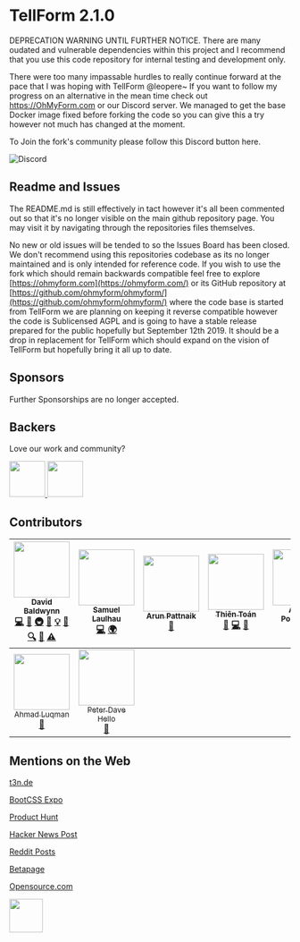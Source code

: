 TellForm 2.1.0
========

DEPRECATION WARNING UNTIL FURTHER NOTICE.
There are many oudated and vulnerable dependencies within this project and I recommend that you use this code repository for internal testing and development only.

There were too many impassable hurdles to really continue forward at the pace that I was hoping with TellForm @leopere~ If you want to follow my progress on an alternative in the mean time check out https://OhMyForm.com or our Discord server.  We managed to get the base Docker image fixed before forking the code so you can give this a try however not much has changed at the moment.
<!--
[![Code Shelter](https://www.codeshelter.co/static/badges/badge-flat.svg)](https://www.codeshelter.co/)
[![Build Status](https://travis-ci.org/tellform/tellform.svg?branch=master)](https://travis-ci.org/tellform/tellform)
![Project Status](https://img.shields.io/badge/status-2.1.0-green.svg)
[![Codacy Badge](https://api.codacy.com/project/badge/Grade/3491e86eb7194308b8fc80711d736ede)](https://www.codacy.com/app/david-baldwin/tellform?utm_source=github.com&amp;utm_medium=referral&amp;utm_content=tellform/tellform&amp;utm_campaign=Badge_Grade)
-->

To Join the fork's community please follow this Discord button here.

![Discord](https://img.shields.io/discord/595773457862492190.svg?label=Discord%20Chat)

## Readme and Issues
The README.md is still effectively in tact however it's all been commented out so that it's no longer visible on the main github repository page.  You may visit it by navigating through the repositories files themselves.  

No new or old issues will be tended to so the Issues Board has been closed.  We don't recommend using this repositories codebase as its no longer maintained and is only intended for reference code.  If you wish to use the fork which should remain backwards compatible feel free to explore [https://ohmyform.com](https://ohmyform.com/) or its GitHub repository at [https://github.com/ohmyform/ohmyform/](https://github.com/ohmyform/ohmyform/) where the code base is started from TellForm we are planning on keeping it reverse compatible however the code is Sublicensed AGPL and is going to have a stable release prepared for the public hopefully but September 12th 2019.  It should be a drop in replacement for TellForm which should expand on the vision of TellForm but hopefully bring it all up to date.  

<!--
> An *opensource alternative to TypeForm* that can create [stunning mobile-ready forms](https://tellform.com/examples) , surveys and questionnaires.-->

<!--
[![Deploy](https://www.herokucdn.com/deploy/button.svg)](https://heroku.com/deploy?template=https://github.com/tellform/tellform/tree/master)
-->
<!--
## Table of Contents  
- [Features](#features)
- [How to Contribute](#how-to-contribute)
- [Quickstart](#quickstart)
- [Deploying with Docker](#deploying-with-docker)
- [Testing your Application](#testing-your-application)
- [Advanced Configuration](#configuration)
- [Where to Get Help](#where-to-get-help)
- [Sponsors](#sponsors)
- [Backers](#backers)
- [Contributors](#contributors)
- [Mentions on the Web](#mentions-on-the-web)
## Features
### Currently following features are implemented:
- Multi-Language Support
- 11 possible question types
- Editable start and end pages
- Export Submissions to XLS, JSON or CSV
- Native Analytics and Google Analytics Support
- Custom Subdomains for each User
- Embeddable Forms
- Forms as a Service API
- Deployable with Heroku and DockerHub
### On the Roadmap for v3.0.0
- Implement encryption for all form data
- Add Typeform API integration
- Add plugin/3rd party integration support (ala Slack)
- Create wiki for easy installation and setup
- Add Stripe/Payment Form field
- Add Custom Background and Dropdown Field Images
- Add File Upload Form Field
## How to Contribute
Please checkout our CONTRIBUTING.md on ways to contribute to TellForm.
All contributors are eligible to get a free [TellForm Sticker](https://www.stickermule.com/marketplace/15987-tellform-round-sticker). All you have to do is submit a PR, get it accepted, email your address to team [at] tellform.com and we'll send you a sticker that you can proudly put on your laptop.
## Quickstart
Before you start, make sure you have
1. [Redis](https://redis.io/) installed and running at 127.0.0.1:6379
2. [MongoDB](https://www.mongodb.com/) installed and running at 127.0.0.1:27017 (OR specify the host and port in config/env/all)
Also make sure to install [DNS Masq](http://www.thekelleys.org.uk/dnsmasq/doc.html) or equivalent if running it locally on your computer (look at dns_masq_setup_osx for instructions on OSX)
Install dependencies first.
```bash
$ npm install
$ bower install
```
Setup environment.
```bash
$ grunt build
```
Create your user account
```bash
$ node ./scripts/setup.js
```
OR create your .env file
```
GOOGLE_ANALYTICS_ID=yourGAID
PRERENDER_TOKEN=yourPrerender.ioToken
COVERALLS_REPO_TOKEN=yourCoveralls.ioToken
BASE_URL=localhost
DSN_KEY=yourPrivateRavenKey
# Mail config
MAILER_EMAIL_ID=user@domain.com
MAILER_PASSWORD=some-pass
MAILER_FROM=user@domain.com
# Use this for one of Nodemailer's pre-configured service providers
MAILER_SERVICE_PROVIDER=SendGrid
# Use these for a custom service provider
# Note: MAILER_SMTP_HOST will override MAILER_SERVICE_PROVIDER
MAILER_SMTP_HOST=smtp.domain.com
MAILER_SMTP_PORT=465
MAILER_SMTP_SECURE=TRUE
```
Side note: ___Currently we are using Raven and Sentry [https://www.getsentry.com](https://www.getsentry.com) for error logging. To use it you must provide a valid private DSN key in your .env file and a public DSN key in app/views/layout.index.html___
#### To run the development version:
Set ```NODE_ENV=development``` in .env file
```$ grunt```
#### To run the production version:
Set ```NODE_ENV=production``` in .env file
```$ grunt```
Your application should run on port 3000 or the port you specified in your .env file, so in your browser just go to [http://localhost:3000](http://localhost:3000)
## Deploying with Docker
To deploy with docker, first install docker [here](https://docs.docker.com/engine/installation/).
Then run follow these steps:
### Step 1: Clone the repo
`$ git clone https://github.com/tellform/docker_files.git`
### Step 2: Setup TellForm Configuration
Create your .env file by copying the .env.dist file included in the repo and changing it to suit your deployment.
Important: You need to fill out all of the ENV variables in the "Mail Settings" section or your TellForm instance won't work.
If you want to have https, make sure to change 'TLS_FLAVOR'
### Step 3: Start your TellForm instance
`docker-compose up -d`
TellForm should now be accessible on http://localhost
## Testing Your Application
You can run the full test suite included with TellForm with the test task:
```
$ grunt test
```
This will run both the server-side tests (located in the app/tests/ directory) and the client-side tests (located in the public/modules/*/tests/).
To execute only the server tests, run the test:server task:
```
$ grunt test:server
```
And to run only the client tests, run the test:client task:
```
$ grunt test:client
```
Currently the live example uses heroku github deployments. The Docker file is out of date and does not work. If someone wishes to get it working feel free to submit a pull request.
To calculate your total test coverage with Istanbul, run the coverage task
```bash
$ grunt coverage
```
To calculate your server-side test coverage with Istanbul, run the coverage task
```bash
$ grunt coverage:server
```
To calculate your client-side test coverage with Istanbul, run the coverage task
```bash
$ grunt coverage:client
```
## Configuration
TellForm's configuration is done with environment variables. To set an option for TellForm, open/create your .env file and set add `ENV_VAR=somevalue` to set the ENV_VAR variable to the value `somevalue`.
| Property                | Valid Values                                           | Default Value                                                        | Description                                                                                                           | Required?                                  |
|-------------------------|--------------------------------------------------------|----------------------------------------------------------------------|-----------------------------------------------------------------------------------------------------------------------|--------------------------------------------|
| NODE_ENV                | "development", "production", "test" or "secure"        | development                                                          | Set which version of the app you want to run  (either secure/SSL, dev, prod or test)                                  | No                                         |
| SESSION_SECRET          | Any string                                             | CHANGE_ME_PLEASE                                                     | Value used to compute session hash                                                                                    | No                                         |
| BASE_URL                | A valid URL                                            | localhost:3000                                                       | URL where the admin panel will live                                                                                   | Yes                                        |
| MONGODB_URI             | A valid MongoDB URI                                    | localhost/mean                                                       | URI of the MONGODB server/db that your server will use                                                                | Yes                                        |
| REDIS_URL               | A valid Redis URI                                      | redis://127.0.0.1:6379                                               | URI of the Redis instance that your server will use                                                                   | Only if ENABLE_CLUSTER_MODE=TRUE           |
| SOCKET_PORT             | A valid port number from 0 - 65535                     | 20523                                                                | Port that your SocketIO server will bind to                                                                           | No                                         |
| SOCKET_URL              | A valid URL                                            | ws.tellform.com                                                      | Url that your SocketIO server will bind to                                                                            | No                                         |
| SIGNUP_DISABLED         | "TRUE" or "FALSE"                                      | FALSE                                                                | Set this flag to disable signups.                                                                                     | No                                         |
| SUBDOMAINS_DISABLED     | "TRUE" or "FALSE"                                      | FALSE                                                                | Set this flag to disable subdomains. (Useful if hosting behind an uncontrolled domain or without a wildcard SSL cert) | No                                         |
| ENABLE_CLUSTER_MODE     |  "TRUE" or "FALSE"                                     | FALSE                                                                | Disable support for running TellForm with pm2's cluster mode. Disabling this allows you to not run a Redis instance.  | No                                         |
| MAILER_EMAIL_ID         | A string                                               | N/A                                                                  | Username credential for the SMTP MAIL service used to send signup/verification/lost password emails.                  | Yes                                        |
| MAILER_PASSWORD         | A string                                               |                                                                      | Password credential for the SMTP MAIL service used to send signup/verification/lost password emails.                  | Yes                                        |
| MAILER_FROM             | A valid email                                          | noreply@tellform.com                                                 | Email address that all mail should be sent from.                                                                      | No                                         |
| MAILER_SERVICE_PROVIDER | A service from https://nodemailer.com/smtp/well-known/ |                                                                      | A "well-known" email service that is supported by nodemail. If MAILER_SMTP_HOST is enabled, this is ignored.          | Only if MAILER_SMTP_HOST is not set        |
| MAILER_SMTP_HOST        | A valid URL                                            |                                                                      | URL to the SMTP server of your choice                                                                                 | Only if MAILER_SERVICE_PROVIDER is not set |
| MAILER_SMTP_PORT        | A valid port number from 0 - 65535                     |                                                                      | Port of the SMTP server of your choice.                                                                               | Only if MAILER_SMTP_HOST is set            |
| MAILER_SMTP_SECURE      | "TRUE" or "FALSE"                                      | FALSE                                                                | Boolean that enables/disables SSL support for your SMTP client.                                                       | Only if MAILER_SMTP_HOST is set            |
| CREATE_ADMIN            | "TRUE" or "FALSE"                                      | FALSE                                                                | Setting this variable will create a admin user on startup with credentials as specified below                         | No                                         |
| ADMIN_EMAIL             | A valid email                                          | admin@admin.com                                                      | Email of generated admin user                                                                                         | No                                         |
| ADMIN_USERNAME          | A string                                               | root                                                                 | Username of generated admin user                                                                                      | No                                         |
| ADMIN_PASSWORD          | A string                                               | root                                                                 | Password of generated admin user                                                                                      | No                                         |
| APP_NAME                | A string                                               | TellForm                                                             | Sets the <title> property of your webapp.                                                                             | No                                         |
| APP_DESC                | A string                                               | Opensource form builder alternative to TypeForm                      | Sets the,property of your webapp.                                                                                     | No                                         |
| APP_KEYWORDS            | A comma-seperated list of phrases/words                | typeform, pdfs, forms, opensource, formbuilder, google forms, nodejs | Sets the value of the <meta> description attribute.                                                                   | No                                         |
| RAVEN_DSN               | A valid Sentry.io DSN                                  | N/A                                                                  | Set this to your Sentry.io Public DSN to enable remote logging                                                        | No                                         |
| GOOGLE_ANALYTICS_ID     | A valid Google Analytics ID                            | N/A                                                                  | Set this to your GA id to enable GA tracking on your TellForm instance                                                | No                                         |
## Where to get help
[Gitter Chat](https://gitter.im/tellform/Lobby)
[Official Twitter](https://twitter.com/tellform_real)
-->


## Sponsors

Further Sponsorships are no longer accepted.
<!--
Does your company use TellForm? Help keep the project bug-free and feature rich by [sponsoring the project](https://opencollective.com/tellform#sponsor).
<a href="https://countable.ca" style="padding: 30px 0">
	<img src="https://countable.ca/logo.cb446ab0.svg" height="30px">
</a> -->

## Backers

Love our work and community? <!--[Become a backer](https://opencollective.com/tellform).-->

<a href="https://opencollective.com/elliot" target="_blank">
	<img src="https://opencollective.com/proxy/images/?src=https%3A%2F%2Fd1ts43dypk8bqh.cloudfront.net%2Fv1%2Favatars%2F6fd61b2c-62b6-438a-9168-bab7ef1489b8" height= "64">
</a>

<a href="https://opencollective.com/aldrnv" target="_blank">
	<img src="https://opencollective.com/public/images/users/avatar-01.svg" height="64">
</a>

## Contributors

<!-- ALL-CONTRIBUTORS-LIST:START - Do not remove or modify this section -->
| [<img src="https://avatars2.githubusercontent.com/u/1160417?v=3" width="100px;"/><br /><sub>David Baldwynn</sub>](http://baldwynn.me)<br />[💻](https://github.com/tellform/tellform/commits?author=whitef0x0 "Code") [🔧](#tool-whitef0x0 "Tools") [🚇](#infra-whitef0x0 "Infrastructure (Hosting, Build-Tools, etc)") [📖](https://github.com/tellform/tellform/commits?author=whitef0x0 "Documentation") [💡](#example-whitef0x0 "Examples") [🎨](#design-whitef0x0 "Design") [🔍](#fundingFinding-whitef0x0 "Funding Finding") [👀](#review-whitef0x0 "Reviewed Pull Requests") [⚠️](https://github.com/tellform/tellform/commits?author=whitef0x0 "Tests") | [<img src="https://avatars2.githubusercontent.com/u/313117?v=3" width="100px;"/><br /><sub>Samuel Laulhau</sub>](https://samuellaulhau.fr)<br />[💻](https://github.com/tellform/tellform/commits?author=lalop "Code") [🌍](#translation-lalop "Translation") | [<img src="https://avatars0.githubusercontent.com/u/313507?v=3" width="100px;"/><br /><sub>Arun Pattnaik</sub>](http://arun.co)<br />[🎨](#design-arunpattnaik "Design") | [<img src="https://avatars0.githubusercontent.com/u/5405744?v=3" width="100px;"/><br /><sub>Thiên Toán</sub>](https://toanalien.com)<br />[🐛](https://github.com/tellform/tellform/issues?q=author%3Atoanalien "Bug reports") [💻](https://github.com/tellform/tellform/commits?author=toanalien "Code") [📖](https://github.com/tellform/tellform/commits?author=toanalien "Documentation") | [<img src="https://avatars2.githubusercontent.com/u/8615608?v=3" width="100px;"/><br /><sub>Adrian Portabales</sub>](https://github.com/AdrianP-)<br />[🐛](https://github.com/tellform/tellform/issues?q=author%3AAdrianP- "Bug reports") [💻](https://github.com/tellform/tellform/commits?author=AdrianP- "Code") | [<img src="https://avatars3.githubusercontent.com/u/8433587?v=3" width="100px;"/><br /><sub>Peter Thaleikis</sub>](https://github.com/spekulatius)<br />[📖](https://github.com/tellform/tellform/commits?author=spekulatius "Documentation") | [<img src="https://avatars1.githubusercontent.com/u/1247388?v=3" width="100px;"/><br /><sub>Mickaël Andrieu</sub>](http://www.mickael-andrieu.com)<br />[📖](https://github.com/tellform/tellform/commits?author=mickaelandrieu "Documentation") |
| :---: | :---: | :---: | :---: | :---: | :---: | :---: |
| [<img src="https://avatars1.githubusercontent.com/u/1522464?v=3" width="100px;"/><br /><sub>Ahmad Luqman</sub>](https://github.com/ahmad-luqman)<br />[📖](https://github.com/tellform/tellform/commits?author=ahmad-luqman "Documentation") | [<img src="https://avatars0.githubusercontent.com/u/3691490?v=3" width="100px;"/><br /><sub>Peter Dave Hello</sub>](https://www.peterdavehello.org/)<br />[📖](https://github.com/tellform/tellform/commits?author=PeterDaveHello "Documentation") |
<!-- ALL-CONTRIBUTORS-LIST:END -->
## Mentions on the Web

[t3n.de](http://t3n.de/news/open-source-alternative-typeform-tellform-707295/)

[BootCSS Expo](http://expo.bootcss.com/)

[Product Hunt](https://www.producthunt.com/tech/tellform)

[Hacker News Post](https://news.ycombinator.com/item?id=11711095)

[Reddit Posts](https://www.reddit.com/domain/tellform.com/)

[Betapage](https://betapage.co/startup/tellform)

[Opensource.com](http://opensource.com/article/17/2/tools-online-surveys-polls)

<a href="https://www.buymeacoffee.com/chberry830"><img src="https://cdn.buymeacoffee.com/buttons/v2/default-yellow.png" height="60"></a>

